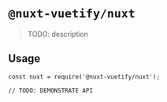 # `@nuxt-vuetify/nuxt`

> TODO: description

## Usage

```
const nuxt = require('@nuxt-vuetify/nuxt');

// TODO: DEMONSTRATE API
```

